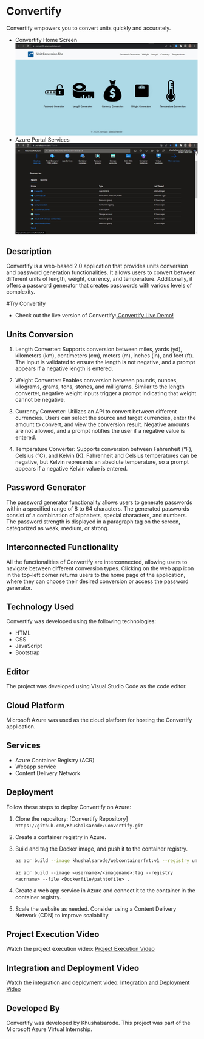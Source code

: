 # Convertify

Convertify empowers you to convert units quickly and accurately.
- Convertify Home Screen
![Convertify Home Screen](screenshotFRT.jpg)
- Azure Portal Services
![Azure Portal Services](servicestack.jpg)

## Description

Convertify is a web-based 2.0 application that provides units conversion and password generation functionalities. It allows users to convert between different units of length, weight, currency, and temperature. Additionally, it offers a password generator that creates passwords with various levels of complexity.

#Try Convertify
- Check out the live version of Convertify:[ Convertify Live Demo!](https://convertify.azurewebsites.net/)


## Units Conversion

1. Length Converter: Supports conversion between miles, yards (yd), kilometers (km), centimeters (cm), meters (m), inches (in), and feet (ft). The input is validated to ensure the length is not negative, and a prompt appears if a negative length is entered.

2. Weight Converter: Enables conversion between pounds, ounces, kilograms, grams, tons, stones, and milligrams. Similar to the length converter, negative weight inputs trigger a prompt indicating that weight cannot be negative.

3. Currency Converter: Utilizes an API to convert between different currencies. Users can select the source and target currencies, enter the amount to convert, and view the conversion result. Negative amounts are not allowed, and a prompt notifies the user if a negative value is entered.

4. Temperature Converter: Supports conversion between Fahrenheit (°F), Celsius (°C), and Kelvin (K). Fahrenheit and Celsius temperatures can be negative, but Kelvin represents an absolute temperature, so a prompt appears if a negative Kelvin value is entered.

## Password Generator

The password generator functionality allows users to generate passwords within a specified range of 8 to 64 characters. The generated passwords consist of a combination of alphabets, special characters, and numbers. The password strength is displayed in a paragraph tag on the screen, categorized as weak, medium, or strong.

## Interconnected Functionality

All the functionalities of Convertify are interconnected, allowing users to navigate between different conversion types. Clicking on the web app icon in the top-left corner returns users to the home page of the application, where they can choose their desired conversion or access the password generator.

## Technology Used

Convertify was developed using the following technologies:

- HTML
- CSS
- JavaScript
- Bootstrap

## Editor

The project was developed using Visual Studio Code as the code editor.

## Cloud Platform

Microsoft Azure was used as the cloud platform for hosting the Convertify application.

## Services
- Azure Container Registry (ACR)
- Webapp service
- Content Delivery Network

## Deployment

Follow these steps to deploy Convertify on Azure:

1. Clone the repository: [Convertify Repository]
```https://github.com/Khushalsarode/Convertify.git```

2. Create a container registry in Azure.

3. Build and tag the Docker image, and push it to the container registry.

   ```bash
   az acr build --image khushalsarode/webcontainerfrt:v1 --registry unitconverter --file Dockerfile .
   ```
   ``` az acr build --image <username>/<imagename>:tag --registry <acrname> --file <Dockerfile/pathtofile> .  ```

4. Create a web app service in Azure and connect it to the container in the container registry.

5. Scale the website as needed. Consider using a Content Delivery Network (CDN) to improve scalability.

## Project Execution Video
Watch the project execution video: [Project Execution Video](https://youtu.be/tTx8CqXneTQ)

## Integration and Deployment Video
Watch the integration and deployment video: [Integration and Deployment Video](https://youtu.be/FzlVxMUuh_U)

## Developed By
Convertify was developed by Khushalsarode. This project was part of the Microsoft Azure Virtual Internship.
